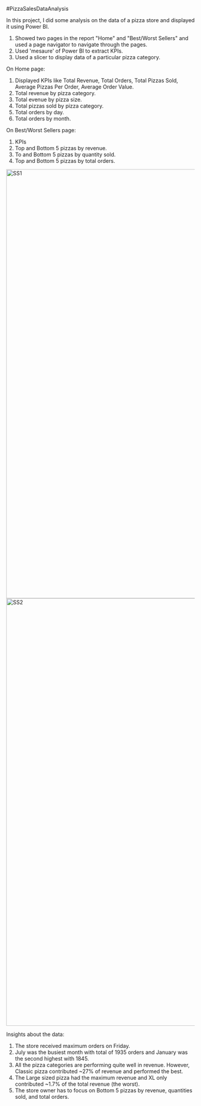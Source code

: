 #PizzaSalesDataAnalysis

In this project, I did some analysis on the data of a pizza store and displayed it using Power BI.
1. Showed two pages in the report "Home" and "Best/Worst Sellers" and used a page navigator to navigate through the pages.
2. Used 'mesaure' of Power BI to extract KPIs.
3. Used a slicer to display data of a particular pizza category.

On Home page:
1. Displayed KPIs like Total Revenue, Total Orders, Total Pizzas Sold, Average Pizzas Per Order, Average Order Value.
2. Total revenue by pizza category.
3. Total evenue by pizza size.
4. Total pizzas sold by pizza category.
5. Total orders by day.
6. Total orders by month.

On Best/Worst Sellers page:
1. KPIs
2. Top and Bottom 5 pizzas by revenue.
3. To and Bottom 5 pizzas by quantity sold.
4. Top and Bottom 5 pizzas by total orders. 


<img width="1147" alt="SS1" src="https://github.com/Jaggi0504/PizzaSalesDataAnalysis/assets/44519331/626d60ae-8b14-4258-84da-2d98796f428e">


<img width="1143" alt="SS2" src="https://github.com/Jaggi0504/PizzaSalesDataAnalysis/assets/44519331/7ad3ce93-d2aa-4950-bbce-1708c780fe60">


Insights about the data:
1. The store received maximum orders on Friday.
2. July was the busiest month with total of 1935 orders and January was the second highest with 1845.
3. All the pizza categories are performing quite well in revenue. However, Classic pizza contributed ~27% of revenue and performed the best.
4. The Large sized pizza had the maximum revenue and XL only contributed ~1.7% of the total revenue (the worst).
5. The store owner has to focus on Bottom 5 pizzas by revenue, quantities sold, and total orders.
